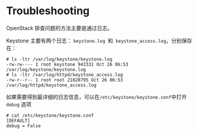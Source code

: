 # Troubleshooting

OpenStack 排查问题的方法主要是通过日志。

Keystone 主要有两个日志： `keystone.log `和` keystone_access.log`，分别保存在：

```shell
# ls -ltr /var/log/keystone/keystone.log
-rw-rw---- 1 root keystone 943331 Oct 26 06:53 /var/log/keystone/keystone.log
# ls -ltr /var/log/httpd/keystone_access.log
-rw-r--r-- 1 root root 21028795 Oct 26 06:53 /var/log/httpd/keystone_access.log
```

如果需要得到最详细的日志信息，可以在` /etc/keystone/keystone.conf `中打开` debug` 选项

```shell
# cat /etc/keystone/keystone.conf
[DEFAULT]
debug = False
```

